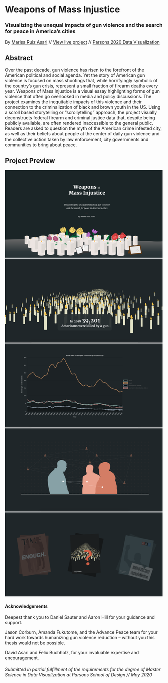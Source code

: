 # Weapons of Mass Injustice

### Visualizing the unequal impacts of gun violence and the search for peace in America’s cities

By [Marisa Ruiz Asari](saasari.com) // [View live project](https://weaponsofmassinjustice.netlify.app) // [Parsons 2020 Data Visualization](https://parsons.nyc/thesis-2020/)


Abstract
------

Over the past decade, gun violence has risen to the forefront of the American political and social agenda. Yet the story of American gun violence is focused on mass shootings that, while horrifyingly symbolic of the country’s gun crisis, represent a small fraction of firearm deaths every year. Weapons of Mass Injustice is a visual essay highlighting forms of gun violence that often go overlooked in media and policy discussions. The project examines the inequitable impacts of this violence and their connection to the criminalization of black and brown youth in the US. Using a scroll based storytelling or “scrollytelling” approach, the project visually deconstructs federal firearm and criminal justice data that, despite being publicly available, are often rendered inaccessible to the general public. Readers are asked to question the myth of the American crime infested city, as well as their beliefs about people at the center of daily gun violence and the collective action taken by law enforcement, city governments and communities to bring about peace. 

Project Preview
------
![preview image](preview.png)
![preview image](candles_text_dark.png)
![preview image](arrest_graph.png)
![preview image](connections.png)
![preview image](movements2.png)

#### Acknowledgements

Deepest thank you to Daniel Sauter and Aaron Hill for your guidance and support.

Jason Corburn, Amanda Fukutome, and the Advance Peace team for your hard work towards humanizing gun violence reduction – without you this thesis would not be possible.

David Asari and Felix Buchholz, for your invaluable expertise and encouragement. 



###### Submitted in partial fulfillment of the requirements for the degree of Master Science in Data Visualization at Parsons School of Design // May 2020
